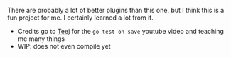 There are probably a lot of better plugins than this one, but I think this is a fun project for me. I certainly learned a lot from it.

* Credits go to [Teej](https://www.youtube.com/@teej_dv) for the `go test on save` youtube video and teaching me many things
* WIP: does not even compile yet

